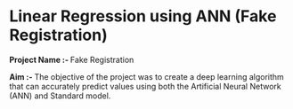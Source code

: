 # Linear Regression using ANN (Fake Registration)

<b> Project Name :- </b> Fake Registration

<b> Aim :- </b>  The objective of the project was to create a deep learning algorithm that can accurately predict values using both the Artificial Neural Network (ANN) and Standard model.

